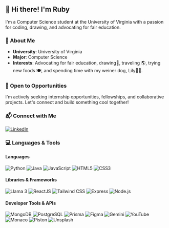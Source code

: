 ## 👋 Hi there! I'm Ruby

I'm a Computer Science student at the University of Virginia with a passion for coding, drawing, and advocating for fair education. 

### 🐾 About Me
- **University**: University of Virginia
- **Major**: Computer Science
- **Interests**: Advocating for fair education, drawing🎨, traveling 🌎, trying new foods 🍽️, and spending time with my weiner dog, Lily🪷🐶.

### 🌟 Open to Opportunities
I'm actively seeking internship opportunities, fellowships, and collaborative projects. Let's connect and build something cool together!

### 📬 Connect with Me
[![LinkedIn](https://img.shields.io/badge/LinkedIn-0077B5?style=flat&logo=linkedin&logoColor=white)](https://www.linkedin.com/in/ruby-oliveira/)

### 💻 Languages & Tools

#### Languages
![Python](https://img.shields.io/badge/Python-3776AB?style=for-the-badge&logo=python&logoColor=white)
![Java](https://img.shields.io/badge/Java-007396?style=for-the-badge&logo=java&logoColor=white)
![JavaScript](https://img.shields.io/badge/JavaScript-F7DF1E?style=for-the-badge&logo=javascript&logoColor=black)
![HTML5](https://img.shields.io/badge/HTML5-E34F26?style=for-the-badge&logo=html5&logoColor=white)
![CSS3](https://img.shields.io/badge/CSS3-1572B6?style=for-the-badge&logo=css3&logoColor=white)

#### Libraries & Frameworks
![Llama 3](https://img.shields.io/badge/Llama%203-007ACC?style=for-the-badge&logo=llama&logoColor=white)
![ReactJS](https://img.shields.io/badge/ReactJS-61DAFB?style=for-the-badge&logo=react&logoColor=black)
![Tailwind CSS](https://img.shields.io/badge/Tailwind%20CSS-38B2AC?style=for-the-badge&logo=tailwind-css&logoColor=white)
![Express](https://img.shields.io/badge/Express-000000?style=for-the-badge&logo=express&logoColor=white)
![Node.js](https://img.shields.io/badge/Node.js-339933?style=for-the-badge&logo=node-dot-js&logoColor=white)

#### Developer Tools & APIs
![MongoDB](https://img.shields.io/badge/MongoDB-47A248?style=for-the-badge&logo=mongodb&logoColor=white)
![PostgreSQL](https://img.shields.io/badge/PostgreSQL-336791?style=for-the-badge&logo=postgresql&logoColor=white)
![Prisma](https://img.shields.io/badge/Prisma-2D3748?style=for-the-badge&logo=prisma&logoColor=white)
![Figma](https://img.shields.io/badge/Figma-F24E1E?style=for-the-badge&logo=figma&logoColor=white)
![Gemini](https://img.shields.io/badge/Gemini-FF6F61?style=for-the-badge&logo=gemini&logoColor=white)
![YouTube](https://img.shields.io/badge/YouTube-FF0000?style=for-the-badge&logo=youtube&logoColor=white)
![Monaco](https://img.shields.io/badge/Monaco-007ACC?style=for-the-badge&logo=monaco&logoColor=white)
![Piston](https://img.shields.io/badge/Piston-764ABC?style=for-the-badge&logo=piston&logoColor=white)
![Unsplash](https://img.shields.io/badge/Unsplash-000000?style=for-the-badge&logo=unsplash&logoColor=white)
